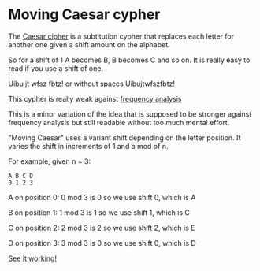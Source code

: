# Moving Caesar cypher

The [Caesar cipher](https://en.wikipedia.org/wiki/Caesar_cipher) is a subtitution cypher that replaces each letter for another one given a shift amount on the alphabet.

So for a shift of 1 A becomes B, B becomes C and so on. It is really easy to read if you use a shift of one.

Uibu jt wfsz fbtz!
or without spaces
Uibujtwfszfbtz!

This cypher is really weak against [frequency analysis](https://en.wikipedia.org/wiki/Frequency_analysis)

This is a minor variation of the idea that is supposed to be stronger against frequency analysis but still readable without too much mental effort.

"Moving Caesar" uses a variant shift depending on the letter position. It varies the shift in increments of 1 and a mod of n. 

For example, given n = 3:
```
A B C D
0 1 2 3
```

A on position 0: 0 mod 3 is 0 so we use shift 0, which is A

B on position 1: 1 mod 3 is 1 so we use shift 1, which is C

C on position 2: 2 mod 3 is 2 so we use shift 2, which is E

D on position 3: 3 mod 3 is 0 so we use shift 0, which is D

[See it working!](beothorn.github.io/movingcaesar)
